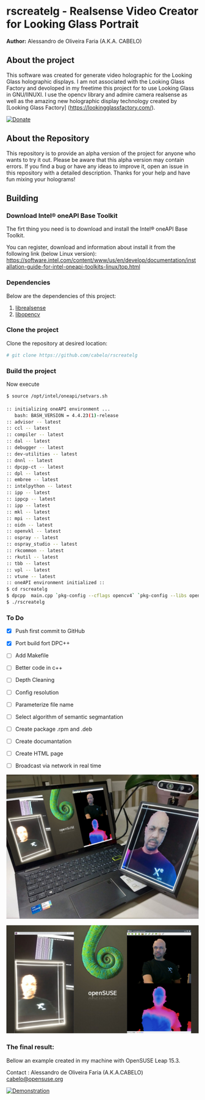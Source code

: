 # rscreatelg - Realsense Video Creator for Looking Glass Portrait

**Author:** Alessandro de Oliveira Faria (A.K.A. CABELO)

## About the project

This software was created for generate video holographic for the Looking Glass holographic displays. I am not associated with the Looking Glass Factory and devoloped in my freetime this project for to use Looking Glass in GNU/lINUXI. I use the opencv library and admire camera realsense as well as the amazing new holographic display technology created by [Looking Glass Factory] (https://lookingglassfactory.com/).

[![Donate](https://www.paypalobjects.com/en_US/i/btn/btn_donateCC_LG.gif)](https://www.paypal.com/cgi-bin/webscr?cmd=_s-xclick&hosted_button_id=EW4QKQ89PLRLJ)

## About the Repository
This repository is to provide an alpha version of the project for anyone who wants to try it out. Please be aware that this alpha version may contain errors. If you find a bug or have any ideas to improve it, open an issue in this repository with a detailed description. Thanks for your help and have fun mixing your holograms! 


## Building 

### Download Intel® oneAPI Base Toolkit

The firt thing you need is to download and install the Intel® oneAPI Base Toolkit.

You can register, download and information about install it from the following link (below Linux version):
https://software.intel.com/content/www/us/en/develop/documentation/installation-guide-for-intel-oneapi-toolkits-linux/top.html

### Dependencies

Below are the dependencies of this project: 

1. [librealsense](https://github.com/IntelRealSense/librealsense)
1. [libopencv](https://github.com/opencv/opencv/)

### Clone the project

Clone the repository at desired location:

``` bash
# git clone https://github.com/cabelo/rscreatelg
```

### Build the project

Now execute 


``` bash
$ source /opt/intel/oneapi/setvars.sh 
 
:: initializing oneAPI environment ...
   bash: BASH_VERSION = 4.4.23(1)-release
:: advisor -- latest
:: ccl -- latest
:: compiler -- latest
:: dal -- latest
:: debugger -- latest
:: dev-utilities -- latest
:: dnnl -- latest
:: dpcpp-ct -- latest
:: dpl -- latest
:: embree -- latest
:: intelpython -- latest
:: ipp -- latest
:: ippcp -- latest
:: ipp -- latest
:: mkl -- latest
:: mpi -- latest
:: oidn -- latest
:: openvkl -- latest
:: ospray -- latest
:: ospray_studio -- latest
:: rkcommon -- latest
:: rkutil -- latest
:: tbb -- latest
:: vpl -- latest
:: vtune -- latest
:: oneAPI environment initialized ::
$ cd rscreatelg
$ dpcpp  main.cpp `pkg-config --cflags opencv4` `pkg-config --libs opencv4`  -lrealsense2 -o rscreatelg
$ ./rscreatelg

```

### To Do

- [x] Push first commit to GitHub
- [x] Port build fort DPC++
- [ ] Add Makefile
- [ ] Better code in c++
- [ ] Depth Cleaning
- [ ] Config resolution
- [ ] Parameterize file name
- [ ] Select algorithm of semantic segmantation
- [ ] Create package .rpm and .deb
- [ ] Create documantation 
- [ ] Create HTML page
- [ ] Broadcast via network in real time


![](img/pg01.jpg)

![](img/pg02.jpg)


### The final result:

Bellow an example created in my machine with OpenSUSE Leap 15.3.

Contact : Alessandro de Oliveira Faria (A.K.A.CABELO) cabelo@opensuse.org

[![Demonstration](http://img.youtube.com/vi/a8YUKWCKe4o/0.jpg)](http://www.youtube.com/watch?v=a8YUKWCKe4o "Video created in Linux to Looking Glass")
